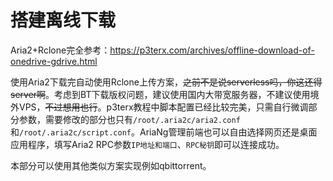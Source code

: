# 搭建离线下载

Aria2+Rclone完全参考：https://p3terx.com/archives/offline-download-of-onedrive-gdrive.html

使用Aria2下载完自动使用Rclone上传方案，~~之前不是说serverless吗，你这还得server啊~~。考虑到BT下载版权问题，建议使用国内大带宽服务器，不建议使用境外VPS，~~不过想用也行~~。p3terx教程中脚本配置已经比较完美，只需自行微调部分参数，需要修改的部分也只有`/root/.aria2c/aria2.conf`和`/root/.aria2c/script.conf`。AriaNg管理前端也可以自由选择网页还是桌面应用程序，填写Aria2 RPC参数`IP地址和端口`、`RPC秘钥`即可以连接成功。

本部分可以使用其他类似方案实现例如qbittorrent。